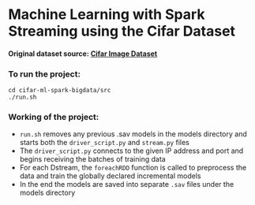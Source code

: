 # Machine Learning with Spark Streaming using the Cifar Dataset

#### Original dataset source:  [Cifar Image Dataset](http://https://www.cs.toronto.edu/~kriz/cifar.html "Cifar Image Dataset")

### To run the project:
``` 
cd cifar-ml-spark-bigdata/src
./run.sh
```
### Working of the project:
* `run.sh` removes any previous .sav models in the models directory and starts both the `driver_script.py` and `stream.py` files
* The `driver_script.py` connects to the given IP address and port and begins receiving the batches of training data
* For each Dstream, the `foreachRDD` function is called to preprocess the data and train the globally declared incremental models
* In the end the models are saved into separate `.sav` files under the models directory
